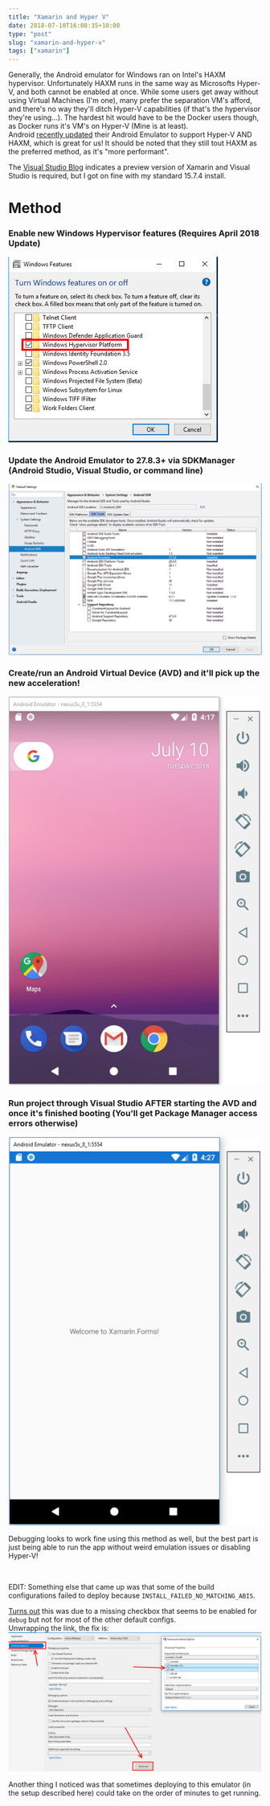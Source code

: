 ```yaml
---
title: "Xamarin and Hyper V"
date: 2018-07-10T16:08:35+10:00
type: "post"
slug: "xamarin-and-hyper-v"
tags: ["xamarin"]
---
```


Generally, the Android emulator for Windows ran on Intel's HAXM hypervisor. Unfortunately HAXM runs in the same way as Microsofts Hyper-V, and both cannot be enabled at once. While some users get away without using Virtual Machines (I'm one), many prefer the separation VM's afford, and there's no way they'll ditch Hyper-V capabilities (if that's the hypervisor they're using...). The hardest hit would have to be the Docker users though, as Docker runs it's VM's on Hyper-V (Mine is at least).  
Android [recently updated](https://android-developers.googleblog.com/2018/07/android-emulator-amd-processor-hyper-v.html) their Android Emulator to support Hyper-V AND HAXM, which is great for us! It should be noted that they still tout HAXM as the preferred method, as it's "more performant".  

<!--more-->  

The [Visual Studio Blog](https://blogs.msdn.microsoft.com/visualstudio/2018/05/08/hyper-v-android-emulator-support/) indicates a preview version of Xamarin and Visual Studio is required, but I got on fine with my standard 15.7.4 install.  
# Method
### Enable new Windows Hypervisor features (Requires April 2018 Update)

![Enable Hypervisor](img/WindowsFeaturesHyperV.png)
### Update the Android Emulator to 27.8.3+ via SDKManager (Android Studio, Visual Studio, or command line) 
![Update Android Emulator](img/EmulatorUpdate.png)
### Create/run an Android Virtual Device (AVD) and it'll pick up the new acceleration!
![Run Emulator](img/AndroidEmulatorScreen.png)
### Run project through Visual Studio AFTER starting the AVD and once it's finished booting (You'll get Package Manager access errors otherwise)
![Run Xamarin](img/AndroidEmulatorXamarin.png)

Debugging looks to work fine using this method as well, but the best part is just being able to run the app without weird emulation issues or disabling Hyper-V!  

<br>  

EDIT: Something else that came up was that some of the build configurations failed to deploy because `INSTALL_FAILED_NO_MATCHING_ABIS`.  

[Turns out](https://stackoverflow.com/questions/24572052/install-failed-no-matching-abis-when-install-apk) this was due to a missing checkbox that seems to be enabled for `debug` but not for most of the other default configs.  
Unwrapping the link, the fix is:  
![Arm vs x86 checkboxes](img/Armx86Fix.png)

Another thing I noticed was that sometimes deploying to this emulator (in the setup described here) could take on the order of minutes to get running.